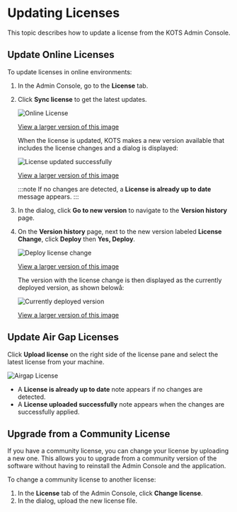 # Updating Licenses

This topic describes how to update a license from the KOTS Admin Console.

## Update Online Licenses

To update licenses in online environments:

1. In the Admin Console, go to the **License** tab.

1. Click **Sync license** to get the latest updates.

   ![Online License](/images/online-license-tab.png)

   [View a larger version of this image](/images/online-license-tab.png)

   When the license is updated, KOTS makes a new version available that includes the license changes and a dialog is displayed:

   ![License updated successfully](/images/kots-license-update-message.png)

   [View a larger version of this image](/images/kots-license-update-message.png)

   :::note
   If no changes are detected, a **License is already up to date** message appears.
   :::

1. In the dialog, click **Go to new version** to navigate to the **Version history** page.

1. On the **Version history** page, next to the new version labeled **License Change**, click **Deploy** then **Yes, Deploy**.

    ![Deploy license change](/images/kots-deploy-license-change.png)

    [View a larger version of this image](/images/kots-deploy-license-change.png)

    The version with the license change is then displayed as the currently deployed version, as shown belowå: 

    ![Currently deployed version](/images/kots-license-change-currently-deployed.png)

    [View a larger version of this image](/images/kots-license-change-currently-deployed.png)

## Update Air Gap Licenses

Click **Upload license** on the right side of the license pane and select the latest license from your machine.

![Airgap License](/images/airgap-license-tab.png)

- A **License is already up to date** note appears if no changes are detected.
- A **License uploaded successfully** note appears when the changes are successfully applied.

## Upgrade from a Community License

If you have a community license, you can change your license by uploading a new one. This allows you to upgrade from a community version of the software without having to reinstall the Admin Console and the application.

To change a community license to another license:

1. In the **License** tab of the Admin Console, click **Change license**.
1. In the dialog, upload the new license file.
